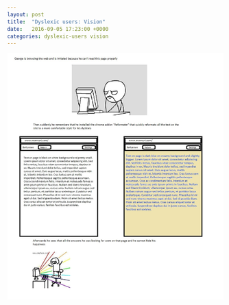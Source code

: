 ```yaml
---
layout: post
title:  "Dyslexic users: Vision"
date:   2016-09-05 17:23:00 +0000
categories: dyslexic-users vision
---
```


![Dyslexic Users Vision](/dyslex-vision.jpg)
